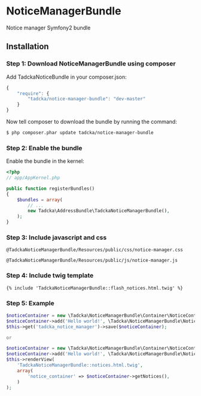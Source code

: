 NoticeManagerBundle
=============

Notice manager Symfony2 bundle

## Installation

### Step 1: Download NoticeManagerBundle using composer

Add TadckaNoticeBundle in your composer.json:

```js
{
    "require": {
        "tadcka/notice-manager-bundle": "dev-master"
    }
}
```

Now tell composer to download the bundle by running the command:

``` bash
$ php composer.phar update tadcka/notice-manager-bundle
```

### Step 2: Enable the bundle

Enable the bundle in the kernel:

``` php
<?php
// app/AppKernel.php

public function registerBundles()
{
    $bundles = array(
        // ...
        new Tadcka\AddressBundle\TadckaNoticeManagerBundle(),
    );
}
```

### Step 3: Include javascript and css

```twig
@TadckaNoticeManagerBundle/Resources/public/css/notice-manager.css

@TadckaNoticeManagerBundle/Resources/public/js/notice-manager.js
```

### Step 4: Include twig template

```twig
{% include 'TadckaNoticeManagerBundle::flash_notices.html.twig' %}
```

### Step 5: Example

``` php
$noticeContainer = new \Tadcka\NoticeManagerBundle\Container\NoticeContainer();
$noticeContainer->add('Hello world!', \Tadcka\NoticeManagerBundle\NoticeType::SUCCESS);
$this->get('tadcka_notice_manager')->save($noticeContainer);

or

$noticeContainer = new \Tadcka\NoticeManagerBundle\Container\NoticeContainer();
$noticeContainer->add('Hello world!', \Tadcka\NoticeManagerBundle\NoticeType::SUCCESS);
$this->renderView(
    'TadckaNoticeManagerBundle::notices.html.twig',
    array(
        'notice_container' => $noticeContainer->getNotices(),
    )
);
```
